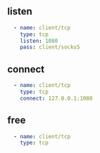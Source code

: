 ## listen

```yaml
  - name: client/tcp
    type: tcp
    listen: 1080
    pass: client/socks5
```

## connect

```yaml
  - name: client/tcp
    type: tcp
    connect: 127.0.0.1:1080
```

## free

```yaml
  - name: client/tcp
    type: tcp
```
